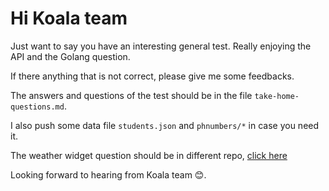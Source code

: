 # Hi Koala team

Just want to say you have an interesting general test. Really enjoying the API and the Golang question.

If there anything that is not correct, please give me some feedbacks.

The answers and questions of the test should be in the file `take-home-questions.md`.

I also push some data file `students.json` and `phnumbers/*` in case you need it.

The weather widget question should be in different repo, [click here](https://github.com/joelNguyenn1010/weather-widgets)

Looking forward to hearing from Koala team :blush:.

